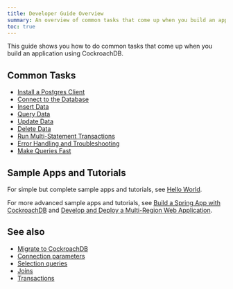 ```yaml
---
title: Developer Guide Overview
summary: An overview of common tasks that come up when you build an application using CockroachDB
toc: true
---
```


This guide shows you how to do common tasks that come up when you build an application using CockroachDB.

## Common Tasks

- [Install a Postgres Client](install-client-drivers.html)
- [Connect to the Database](connect-to-the-database.html)
- [Insert Data](insert-data.html)
- [Query Data](query-data.html)
- [Update Data](update-data.html)
- [Delete Data](delete-data.html)
- [Run Multi-Statement Transactions](run-multi-statement-transactions.html)
- [Error Handling and Troubleshooting](error-handling-and-troubleshooting.html)
- [Make Queries Fast](make-queries-fast.html)

## Sample Apps and Tutorials

For simple but complete sample apps and tutorials, see [Hello World](hello-world-example-apps.html).

For more advanced sample apps and tutorials, see [Build a Spring App with CockroachDB](build-a-spring-app-with-cockroachdb-jdbc.html) and [Develop and Deploy a Multi-Region Web Application](multi-region-overview.html).

## See also

- [Migrate to CockroachDB](migration-overview.html)
- [Connection parameters](connection-parameters.html)
- [Selection queries](selection-queries.html)
- [Joins](joins.html)
- [Transactions](transactions.html)
